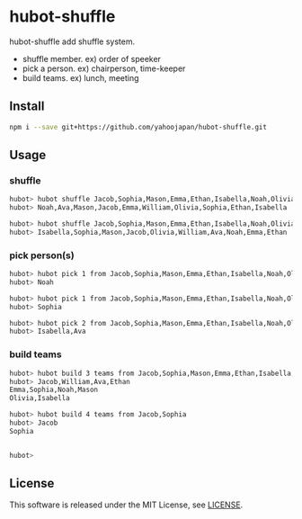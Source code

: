 # hubot-shuffle

hubot-shuffle add shuffle system.

* shuffle member.  ex) order of speeker
* pick a person. ex) chairperson, time-keeper
* build teams. ex) lunch, meeting

## Install

```bash
npm i --save git+https://github.com/yahoojapan/hubot-shuffle.git
```

## Usage
### shuffle

```bash
hubot> hubot shuffle Jacob,Sophia,Mason,Emma,Ethan,Isabella,Noah,Olivia,William,Ava
hubot> Noah,Ava,Mason,Jacob,Emma,William,Olivia,Sophia,Ethan,Isabella

hubot> hubot shuffle Jacob,Sophia,Mason,Emma,Ethan,Isabella,Noah,Olivia,William,Ava
hubot> Isabella,Sophia,Mason,Jacob,Olivia,William,Ava,Noah,Emma,Ethan
```

### pick person(s)

```bash
hubot> hubot pick 1 from Jacob,Sophia,Mason,Emma,Ethan,Isabella,Noah,Olivia,William,Ava
hubot> Noah

hubot> hubot pick 1 from Jacob,Sophia,Mason,Emma,Ethan,Isabella,Noah,Olivia,William,Ava
hubot> Sophia

hubot> hubot pick 2 from Jacob,Sophia,Mason,Emma,Ethan,Isabella,Noah,Olivia,William,Ava
hubot> Isabella,Ava
```

### build teams
```bash
hubot> hubot build 3 teams from Jacob,Sophia,Mason,Emma,Ethan,Isabella,Noah,Olivia,William,Ava
hubot> Jacob,William,Ava,Ethan
Emma,Sophia,Noah,Mason
Olivia,Isabella

hubot> hubot build 4 teams from Jacob,Sophia
hubot> Jacob
Sophia


hubot>
```

## License
This software is released under the MIT License, see [LICENSE][license-file].

[license-file]: ./LICENSE
